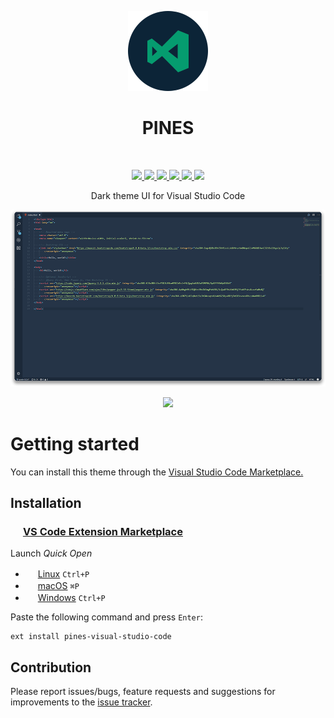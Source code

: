 <p align="center">
  <img src="https://raw.githubusercontent.com/deeppines/pines-visual-studio-code/master/assets/pines-visual-studio-code-icon-marketplace.png" />
</p>
<h1 align="center">PINES</h1>
<br>
<p align="center">
  <a href="https://code.visualstudio.com/updates/v1_30" rel="noreferrer noopener">
    <img src="https://img.shields.io/badge/VS_Code-v1.30+-373277.svg" />
  </a>
  <a href="https://marketplace.visualstudio.com/items?itemName=deeppines.pines-visual-studio-code">
    <img src="https://vsmarketplacebadge.apphb.com/version-short/deeppines.pines-visual-studio-code.svg" />
  </a>
  <a href="https://marketplace.visualstudio.com/items?itemName=deeppines.pines-visual-studio-code">
    <img src="https://vsmarketplacebadge.apphb.com/installs/deeppines.pines-visual-studio-code.svg" />
  </a>
  <a href="https://marketplace.visualstudio.com/items?itemName=deeppines.pines-visual-studio-code">
    <img src="https://vsmarketplacebadge.apphb.com/rating-short/deeppines.pines-visual-studio-code.svg" />
  </a>
  <a href="https://github.com/deeppines/pines-visual-studio-code/releases">
    <img src="https://img.shields.io/github/release/deeppines/pines-visual-studio-code.svg" />
  </a>
  <a href="https://github.com/deeppines/pines-visual-studio-code/blob/master/CHANGELOG.md">
    <img src="https://img.shields.io/badge/link-changelog-blue.svg">
  </a>
</p>
<p align="center">Dark theme UI for Visual Studio Code</p>

<p align="center">
  <img src="https://raw.githubusercontent.com/deeppines/pines-visual-studio-code/master/assets/pines-preview.png" />
<p>

<p align="center">
  <a href="https://github.com/deeppines/pines-visual-studio-code/blob/master/LICENSE">
    <img src="https://img.shields.io/badge/License-MIT-blue.svg" />
  </a>
</p>

# Getting started

You can install this theme through the [Visual Studio Code Marketplace.][short-marketplace-deeppines]

## Installation

### <img src="https://marketplace.visualstudio.com/favicon.ico" width=16 height=16 /> [VS Code Extension Marketplace][short-marketplace]

Launch *Quick Open*

* <img src="https://www.kernel.org/theme/images/logos/favicon.png" width=16 height=16 /> [Linux][short-linux] `Ctrl+P`
* <img src="https://developer.apple.com/favicon.ico" width=16 height=16 /> [macOS][short-macos] `⌘P`
* <img src="https://www.microsoft.com/favicon.ico" width=16 height=16 /> [Windows][short-windows] `Ctrl+P`

Paste the following command and press `Enter`:

```shell
ext install pines-visual-studio-code
```

## Contribution

Please report issues/bugs, feature requests and suggestions for improvements to the [issue tracker][issue].

[short-marketplace-deeppines]:https://marketplace.visualstudio.com/items?itemName=deeppines.pines-visual-studio-code
[short-marketplace]:https://code.visualstudio.com/docs/editor/extension-gallery
[short-linux]:https://code.visualstudio.com/shortcuts/keyboard-shortcuts-linux.pdf
[short-macos]:https://code.visualstudio.com/shortcuts/keyboard-shortcuts-macos.pdf
[short-windows]:https://code.visualstudio.com/shortcuts/keyboard-shortcuts-windows.pdf
[issue]:https://github.com/deeppines/pines-visual-studio-code/issues
